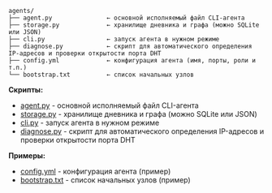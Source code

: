 
```
agents/
├── agent.py               ← основной исполняемый файл CLI-агента
├── storage.py             ← хранилище дневника и графа (можно SQLite или JSON)
├── cli.py                 ← запуск агента в нужном режиме
├── diagnose.py            ← скрипт для автоматического определения IP-адресов и проверки открытости порта DHT
├── config.yml             ← конфигурация агента (имя, порты, роли и т.п.)
└── bootstrap.txt          ← список начальных узлов
```

**Скрипты:**
* [agent.py](agent.py) - основной исполняемый файл CLI-агента
* [storage.py](storage.py) - хранилище дневника и графа (можно SQLite или JSON)
* [cli.py](cli.py) - запуск агента в нужном режиме
* [diagnose.py](diagnose.py) - скрипт для автоматического определения IP-адресов и проверки открытости порта DHT

**Примеры:**
* [config.yml](config.yml) - конфигурация агента (пример)
* [bootstrap.txt](bootstrap.txt) - список начальных узлов (пример)
